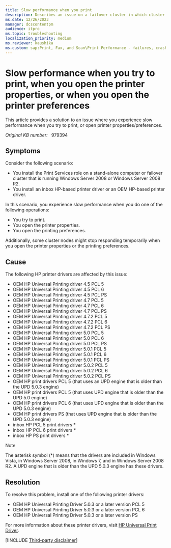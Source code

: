 ```yaml
---
title: Slow performance when you print
description: Describes an issue on a failover cluster in which cluster nodes may stop responding temporarily.
ms.date: 12/26/2023
manager: dcscontentpm
audience: itpro
ms.topic: troubleshooting
localization_priority: medium
ms.reviewer: kaushika
ms.custom: sap:Print, Fax, and Scan\Print Performance - failures, crashes, not responsive, csstroubleshoot
---
```

# Slow performance when you try to print, when you open the printer properties, or when you open the printer preferences

This article provides a solution to an issue where you experience slow performance when you try to print, or open printer properties/preferences.

_Original KB number:_ &nbsp; 979394

## Symptoms

Consider the following scenario:

- You install the Print Services role on a stand-alone computer or failover cluster that is running Windows Server 2008 or Windows Server 2008 R2.
- You install an inbox HP-based printer driver or an OEM HP-based printer driver.

In this scenario, you experience slow performance when you do one of the following operations:

- You try to print.
- You open the printer properties.
- You open the printing preferences.

Additionally, some cluster nodes might stop responding temporarily when you open the printer properties or the printing preferences.

## Cause

The following HP printer drivers are affected by this issue:
- OEM HP Universal Printing driver 4.5 PCL 5
- OEM HP Universal Printing driver 4.5 PCL 6
- OEM HP Universal Printing driver 4.5 PCL PS
- OEM HP Universal Printing driver 4.7 PCL 5
- OEM HP Universal Printing driver 4.7 PCL 6
- OEM HP Universal Printing driver 4.7 PCL PS
- OEM HP Universal Printing driver 4.7.2 PCL 5
- OEM HP Universal Printing driver 4.7.2 PCL 6
- OEM HP Universal Printing driver 4.7.2 PCL PS
- OEM HP Universal Printing driver 5.0 PCL 5
- OEM HP Universal Printing driver 5.0 PCL 6
- OEM HP Universal Printing driver 5.0 PCL PS
- OEM HP Universal Printing driver 5.0.1 PCL 5
- OEM HP Universal Printing driver 5.0.1 PCL 6
- OEM HP Universal Printing driver 5.0.1 PCL PS
- OEM HP Universal Printing driver 5.0.2 PCL 5
- OEM HP Universal Printing driver 5.0.2 PCL 6
- OEM HP Universal Printing driver 5.0.2 PCL PS
- OEM HP print drivers PCL 5 (that uses an UPD engine that is older than the UPD 5.0.3 engine)
- OEM HP print drivers PCL 5 (that uses UPD engine that is older than the UPD 5.0 engine)
- OEM HP print drivers PCL 6 (that uses UPD engine that is older than the UPD 5.0.3 engine)
- OEM HP print drivers PS (that uses UPD engine that is older than the UPD 5.0.3 engine)
- inbox HP PCL 5 print drivers *
- inbox HP PCL 6 print drivers *
- inbox HP PS print drivers *

> [!NOTE]
> The asterisk symbol (*) means that the drivers are included in Windows Vista, in Windows Server 2008, in Windows 7, and in Windows Server 2008 R2. A UPD engine that is older than the UPD 5.0.3 engine has these drivers.

## Resolution

To resolve this problem, install one of the following printer drivers:

- OEM HP Universal Printing Driver 5.0.3 or a later version PCL 5
- OEM HP Universal Printing Driver 5.0.3 or a later version PCL 6
- OEM HP Universal Printing Driver 5.0.3 or a later version PS

For more information about these printer drivers, visit [HP Universal Print Driver](https://www.hp.com/go/upd).

[!INCLUDE [Third-party disclaimer](../../includes/third-party-disclaimer.md)]
